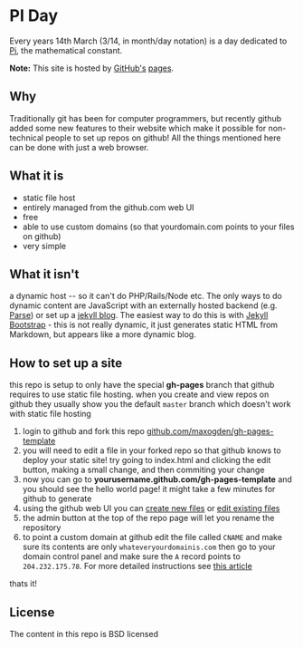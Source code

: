 # PI Day

Every years 14th March (3/14, in month/day notation) is a day dedicated to [Pi](http://en.wikipedia.org/wiki/Pi), the mathematical constant.

**Note:** This site is hosted by [GitHub's](http://github.com) [pages](http://pages.github.com).

## Why

Traditionally git has been for computer programmers, but recently github added some new features to their website which make it possible for non-technical people to set up repos on github! All the things mentioned here can be done with just a web browser. 

## What it is

- static file host
- entirely managed from the github.com web UI
- free
- able to use custom domains (so that yourdomain.com points to your files on github)
- very simple

## What it isn't

a dynamic host -- so it can't do PHP/Rails/Node etc. The only ways to do dynamic content are JavaScript with an externally hosted backend (e.g. [Parse](http://parse.com/)) or set up a [jekyll blog](https://help.github.com/articles/using-jekyll-with-pages). The easiest way to do this is with [Jekyll Bootstrap](http://jekyllbootstrap.com/) - this is not really dynamic, it just generates static HTML from Markdown, but appears like a more dynamic blog.


## How to set up a site

this repo is setup to only have the special **gh-pages** branch that github requires to use static file hosting. when you create and view repos on github they usually show you the default `master` branch which doesn't work with static file hosting

1. login to github and fork this repo [github.com/maxogden/gh-pages-template](https://github.com/maxogden/gh-pages-template)
2. you will need to edit a file in your forked repo so that github knows to deploy your static site! try going to index.html and clicking the edit button, making a small change, and then commiting your change
3. now you can go to **yourusername.github.com/gh-pages-template** and you should see the hello world page! it might take a few minutes for github to generate
4. using the github web UI you can [create new files](https://github.com/blog/1327-creating-files-on-github) or [edit existing files](https://github.com/blog/143-inline-file-editing)
5. the admin button at the top of the repo page will let you rename the repository
6. to point a custom domain at github edit the file called `CNAME` and make sure its contents are only `whateveryourdomainis.com` then go to your domain control panel and make sure the `A` record points to `204.232.175.78`. For more detailed instructions see [this article](https://help.github.com/articles/setting-up-a-custom-domain-with-pages)

thats it!

## License

The content in this repo is BSD licensed
